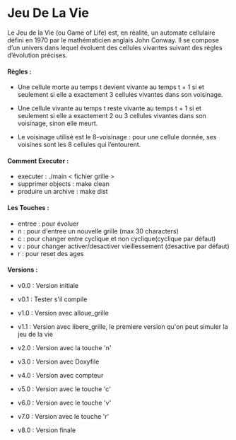﻿# Jeu De La Vie

Le Jeu de la Vie (ou Game of Life) est, en réalité, un automate cellulaire défini en 1970 par le mathématicien anglais John Conway. Il se compose d’un univers dans lequel évoluent des cellules vivantes suivant des règles d’évolution précises.

#### Règles :

* Une cellule morte au temps t devient vivante au temps t + 1 si et seulement si elle a exactement 3 cellules vivantes dans son voisinage.

* Une cellule vivante au temps t reste vivante au temps t + 1 si et seulement si elle a exactement 2 ou 3 cellules vivantes dans son voisinage, sinon elle meurt.

* Le voisinage utilisé est le 8-voisinage : pour une cellule donnée, ses voisines sont les 8 cellules qui l’entourent.

#### Comment Executer :

* executer : ./main < fichier grille >
* supprimer objects : make clean
* produire un archive : make dist

#### Les Touches :

*  entree : pour évoluer
* n : pour d'entree un nouvelle grille (max 30 characters)
* c : pour changer entre cyclique et non cyclique(cyclique par défaut)
* v : pour changer activer/desactiver vieillessement (desactive par défaut)
* r : pour reset des ages

#### Versions :

* v0.0 : Version initiale

* v0.1 : Tester s'il compile

* v1.0 : Version avec alloue_grille

* v1.1 : Version avec libere_grille, le premiere version qu'on peut simuler la jeu de la vie

* v2.0 : Version avec la touche 'n'

* v3.0 : Version avec Doxyfile

* v4.0 : Version avec compteur

* v5.0 : Version avec le touche 'c'

* v6.0 : Version avec le touche 'v'

* v7.0 : Version avec le touche 'r'

* v8.0 : Version finale